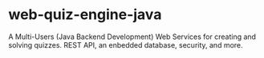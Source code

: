 # web-quiz-engine-java
 A Multi-Users (Java Backend Development) Web Services for creating and solving quizzes. REST API, an enbedded database, security, and more.

